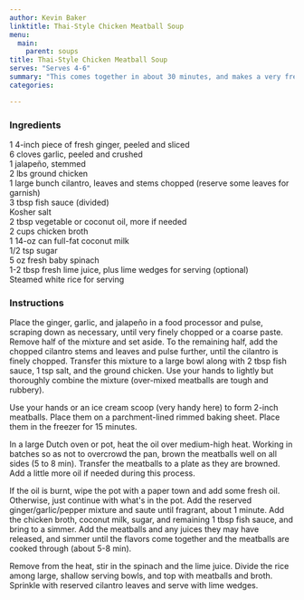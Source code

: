 ```yaml
---
author: Kevin Baker
linktitle: Thai-Style Chicken Meatball Soup
menu:
  main:
    parent: soups
title: Thai-Style Chicken Meatball Soup
serves: "Serves 4-6"
summary: "This comes together in about 30 minutes, and makes a very fresh and satisfying weeknight dinner."
categories:

---
```

### Ingredients

<div class="ingredient-list">

1 4-inch piece of fresh ginger, peeled and sliced  
6 cloves garlic, peeled and crushed  
1 jalapeño, stemmed  
2 lbs ground chicken  
1 large bunch cilantro, leaves and stems chopped (reserve some leaves for garnish)  
3 tbsp fish sauce (divided)  
Kosher salt  
2 tbsp vegetable or coconut oil, more if needed  
2 cups chicken broth  
1 14-oz can full-fat coconut milk  
1/2 tsp sugar  
5 oz fresh baby spinach  
1-2 tbsp fresh lime juice, plus lime wedges for serving (optional)  
Steamed white rice for serving  

</div>

### Instructions

Place the ginger, garlic, and jalapeño in a food processor and pulse, scraping down as necessary, until very finely chopped or a coarse paste. Remove half of the mixture and set aside.  To the remaining half, add the chopped cilantro stems and leaves and pulse further, until the cilantro is finely chopped. Transfer this mixture to a large bowl along with 2 tbsp fish sauce, 1 tsp salt, and the ground chicken.  Use your hands to lightly but thoroughly combine the mixture (over-mixed meatballs are tough and rubbery). 

Use your hands or an ice cream scoop (very handy here) to form 2-inch meatballs. Place them on a parchment-lined rimmed baking sheet. Place them in the freezer for 15 minutes. 

In a large Dutch oven or pot, heat the oil over medium-high heat. Working in batches so as not to overcrowd the pan, brown the meatballs well on all sides (5 to 8 min). Transfer the meatballs to a plate as they are browned.  Add a little more oil if needed during this process. 

If the oil is burnt, wipe the pot with a paper town and add some fresh oil.  Otherwise, just continue with what's in the pot.  Add the reserved ginger/garlic/pepper mixture and saute until fragrant, about 1 minute. Add the chicken broth, coconut milk, sugar, and remaining 1 tbsp fish sauce, and bring to a simmer.  Add the meatballs and any juices they may have released, and simmer until the flavors come together and the meatballs are cooked through (about 5-8 min). 

Remove from the heat, stir in the spinach and the lime juice.  Divide the rice among large, shallow serving bowls, and top with meatballs and broth. Sprinkle with reserved cilantro leaves and serve with lime wedges. 